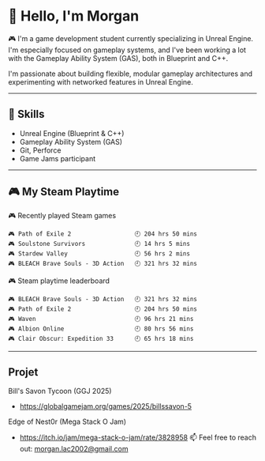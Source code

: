 <!--
**Morgan5000001/Morgan5000001** is a ✨ _special_ ✨ repository because its `README.md` (this file) appears on your GitHub profile.

Here are some ideas to get you started:

- 🔭 I’m currently working on ...
- 🌱 I’m currently learning ...
- 👯 I’m looking to collaborate on ...
- 🤔 I’m looking for help with ...
- 💬 Ask me about ...
- 📫 How to reach me: ...
- 😄 Pronouns: ...
- ⚡ Fun fact: ...
-->

# 👋 Hello, I'm Morgan

🎮 I'm a game development student currently specializing in Unreal Engine.  
I'm especially focused on gameplay systems, and I've been working a lot with the Gameplay Ability System (GAS), both in Blueprint and C++.

I'm passionate about building flexible, modular gameplay architectures and experimenting with networked features in Unreal Engine.

---

## 🔧 Skills

- Unreal Engine (Blueprint & C++)
- Gameplay Ability System (GAS)
- Git, Perforce
- Game Jams participant

---

## 🎮 My Steam Playtime
<!-- steam-box-recent start -->
🎮 Recently played Steam games
```text
🎮 Path of Exile 2                  🕘 204 hrs 50 mins
🎮 Soulstone Survivors              🕘 14 hrs 5 mins
🎮 Stardew Valley                   🕘 56 hrs 2 mins
🎮 BLEACH Brave Souls - 3D Action   🕘 321 hrs 32 mins
```
<!-- Powered by https://github.com/torresflo/steam-box-for-readme . -->
<!-- steam-box-recent end -->

<!-- steam-box-playtime start -->
🎮 Steam playtime leaderboard
```text
🎮 BLEACH Brave Souls - 3D Action   🕘 321 hrs 32 mins
🎮 Path of Exile 2                  🕘 204 hrs 50 mins
🎮 Waven                            🕘 96 hrs 21 mins
🎮 Albion Online                    🕘 80 hrs 56 mins
🎮 Clair Obscur: Expedition 33      🕘 65 hrs 18 mins
```
<!-- Powered by https://github.com/torresflo/steam-box-for-readme . -->
<!-- steam-box-playtime end -->
---

## Projet
Bill's Savon Tycoon (GGJ 2025)
- https://globalgamejam.org/games/2025/billssavon-5

Edge of Nest0r (Mega Stack O Jam)
- https://itch.io/jam/mega-stack-o-jam/rate/3828958
📫 Feel free to reach out: morgan.lac2002@gmail.com
